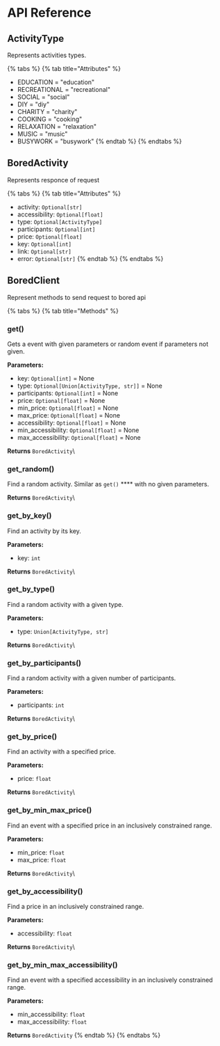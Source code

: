 # API Reference

## ActivityType

Represents activities types.

{% tabs %}
{% tab title="Attributes" %}
* EDUCATION = "education"&#x20;
* RECREATIONAL = "recreational"&#x20;
* SOCIAL = "social"&#x20;
* DIY = "diy"&#x20;
* CHARITY = "charity"&#x20;
* COOKING = "cooking"&#x20;
* RELAXATION = "relaxation"&#x20;
* MUSIC = "music"&#x20;
* BUSYWORK = "busywork"
{% endtab %}
{% endtabs %}

## BoredActivity

Represents responce of request

{% tabs %}
{% tab title="Attributes" %}
* activity: `Optional[str]`
* accessibility: `Optional[float]`
* type: `Optional[ActivityType]`
* participants: `Optional[int]`
* price: `Optional[float]`
* key: `Optional[int]`
* link: `Optional[str]`
* error: `Optional[str]`
{% endtab %}
{% endtabs %}

## BoredClient

Represent methods to send request to bored api

{% tabs %}
{% tab title="Methods" %}
### get()

Gets a event with given parameters or random event if parameters not given.

**Parameters:**&#x20;

* key: `Optional[int]` = None
* type: `Optional[Union[ActivityType, str]]` = None
* participants: `Optional[int]` = None
* price: `Optional[float]` = None
* min\_price: `Optional[float]` = None
* max\_price: `Optional[float]` = None
* accessibility: `Optional[float]` = None
* min\_accessibility: `Optional[float]` = None
* max\_accessibility: `Optional[float]` = None

**Returns** `BoredActivity`\


### get\_random()

Find a random activity. Similar as `get()` **** with no given parameters.

**Returns** `BoredActivity`\


### get\_by\_key()

Find an activity by its key.

**Parameters:**

* key: `int`

**Returns** `BoredActivity`\


### get\_by\_type()

Find a random activity with a given type.

**Parameters:**

* type: `Union[ActivityType, str]`

**Returns** `BoredActivity`\


### get\_by\_participants()

Find a random activity with a given number of participants.

**Parameters:**

* participants: `int`

**Returns** `BoredActivity`\


### get\_by\_price()

Find an activity with a specified price.

**Parameters:**

* price: `float`

**Returns** `BoredActivity`\


### get\_by\_min\_max\_price()

Find an event with a specified price in an inclusively constrained range.

**Parameters:**

* min\_price: `float`
* max\_price: `float`

**Returns** `BoredActivity`\


### get\_by\_accessibility()

Find a price in an inclusively constrained range.

**Parameters:**

* accessibility: `float`

**Returns** `BoredActivity`\


### get\_by\_min\_max\_accessibility()

Find an event with a specified accessibility in an inclusively constrained range.

**Parameters:**

* min\_accessibility: `float`
* max\_accessibility: `float`

**Returns** `BoredActivity`
{% endtab %}
{% endtabs %}

